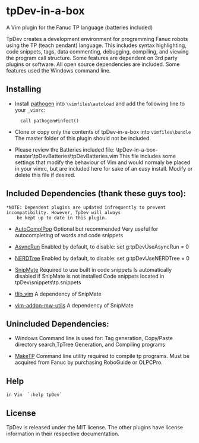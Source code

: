 # tpDev-in-a-box

A Vim plugin for the Fanuc TP language (batteries included)

  TpDev creates a development environment for programming Fanuc robots
using the TP (teach pendant) language. This includes syntax highlighting,
code snippets, tags, data commenting, debugging, compiling, and viewing 
the program call structure. Some features are dependent on 3rd party plugins 
or software. All open source dependencies are included. Some features used
the Windows command line.

## Installing

- Install [pathogen](http://www.vim.org/scripts/script.php?script_id=2332) into `\vimfiles\autoload` and add the
   following line to your `_vimrc`:

        call pathogen#infect()

 - Clone or copy only the contents of tpDev-in-a-box into `vimfiles\bundle`
	The master folder of this plugin should not be included.

 - Please review the Batteries included file:
	\tpDev-in-a-box-master\tpDevBatteries\tpDevBatteries.vim
	This file includes some settings that modify the behaviour of Vim and would normaly be placed
	in your vimrc, but are included here for sake of an easy install. Modify or delete this file if desired. 

## Included Dependencies (thank these guys too):

	*NOTE: Dependent plugins are updated infrequently to prevent incompatibility. However, TpDev will always
		be kept up to date in this plugin. 

 - 	[AutoComplPop](https://github.com/vim-scripts/AutoComplPop)
			Optional but recommended
			Very useful for autocompleting of words and code snippets

 - 	[AsyncRun](https://github.com/skywind3000/asyncrun.vim)
			Enabled by default, to disable:
			set g:tpDevUseAsyncRun = 0

 - 	[NERDTree](https://github.com/scrooloose/nerdtree)
			Enabled by default, to disable:
			set g:tpDevUseNERDTree = 0

 - 	[SnipMate](https://github.com/garbas/vim-snipmate)
			Required to use built in code snippets
			Is automatically disabled if SnipMate is not installed
			Code snippets located in tpDev\snippets\tp.snippets
			
 - 	[tlib\_vim](https://github.com/tomtom/tlib_vim)
			A dependency of SnipMate
 
 - 	[vim-addon-mw-utils](https://github.com/marcweber/vim-addon-mw-utils)
			A dependency of SnipMate


## Unincluded Dependencies:

 - 	Windows		Command line is used for: Tag generation, Copy/Paste
			directory search,TpTree Generation, and Compiling programs

- 	[MakeTP](http://robot.fanucamerica.com/)
			Command line utility required to compile tp programs. 
			Must be acquired from Fanuc by purchasing RoboGuide or OLPCPro.
## Help
  	in Vim	`:help tpDev`

## License ##

  TpDev is released under the MIT license.
  The other plugins have license information in their respective documentation.
